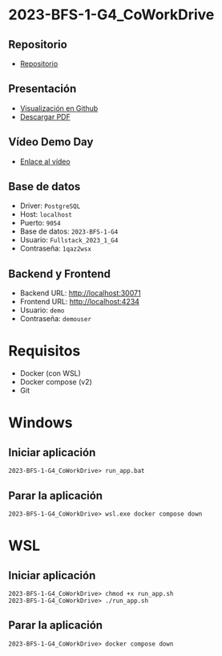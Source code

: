# 2023-BFS-1-G4_CoWorkDrive
## Repositorio
* [Repositorio](https://github.com/CampusDual/2023-BFS-1-G4_CoWorkDrive)
## Presentación
* [Visualización en Github](https://github.com/CampusDual/2023-BFS-1-G4_CoWorkDrive/blob/main/CoWorkDrive.pdf)
* [Descargar PDF](https://raw.github.com/CampusDual/2023-BFS-1-G4_CoWorkDrive/main/CoWorkDrive.pdf)
## Vídeo Demo Day
* [Enlace al vídeo](https://campusdual-my.sharepoint.com/:v:/p/info/EfV-ixS_lVRArsGzmBUWISEBWu6Td0O9LyZc8BAu7VC2pQ?e=D0iq8t&nav=eyJyZWZlcnJhbEluZm8iOnsicmVmZXJyYWxBcHAiOiJTdHJlYW1XZWJBcHAiLCJyZWZlcnJhbFZpZXciOiJTaGFyZURpYWxvZy1MaW5rIiwicmVmZXJyYWxBcHBQbGF0Zm9ybSI6IldlYiIsInJlZmVycmFsTW9kZSI6InZpZXcifX0%3D)
## Base de datos
* Driver: `PostgreSQL`
* Host: `localhost`
* Puerto: `9054`
* Base de datos: `2023-BFS-1-G4`
* Usuario: `Fullstack_2023_1_G4`
* Contraseña: `1qaz2wsx`
## Backend y Frontend
* Backend URL: [http://localhost:30071](http://localhost:30071)
* Frontend URL: [http://localhost:4234](http://localhost:4234)
* Usuario: `demo`
* Contraseña: `demouser`

# Requisitos
* Docker (con WSL)
* Docker compose (v2)
* Git

# Windows
## Iniciar aplicación
```
2023-BFS-1-G4_CoWorkDrive> run_app.bat
```
## Parar la aplicación
```
2023-BFS-1-G4_CoWorkDrive> wsl.exe docker compose down
```

# WSL
## Iniciar aplicación
```
2023-BFS-1-G4_CoWorkDrive> chmod +x run_app.sh
2023-BFS-1-G4_CoWorkDrive> ./run_app.sh
```
## Parar la aplicación
```
2023-BFS-1-G4_CoWorkDrive> docker compose down
```
